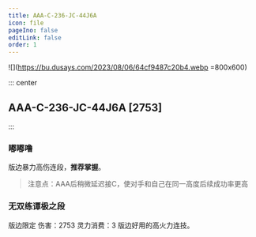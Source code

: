```yaml
---
title: AAA-C-236-JC-44J6A
icon: file
pageIno: false
editLink: false
order: 1
---
```



![](https://bu.dusays.com/2023/08/06/64cf9487c20b4.webp =800x600)

::: center

## **AAA-C-236-JC-44J6A [2753]**

:::


### 嘟嘟噜
版边暴力高伤连段，**推荐掌握**。
>注意点：AAA后稍微延迟接C，使对手和自己在同一高度后续成功率更高


### 无双练谭极之段
版边限定 伤害：2753 灵力消费：3
版边好用的高火力连技。
